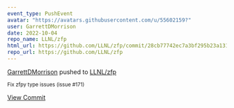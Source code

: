 ```yaml
---
event_type: PushEvent
avatar: "https://avatars.githubusercontent.com/u/55602159?"
user: GarrettDMorrison
date: 2022-10-04
repo_name: LLNL/zfp
html_url: https://github.com/LLNL/zfp/commit/28cb77742ec7a3bf295b23a131fc0a6652f8d344
repo_url: https://github.com/LLNL/zfp
---
```


<a href='https://github.com/GarrettDMorrison' target='_blank'>GarrettDMorrison</a> pushed to <a href='https://github.com/LLNL/zfp' target='_blank'>LLNL/zfp</a>

<small>Fix zfpy type issues (issue #171)</small>

<a href='https://github.com/LLNL/zfp/commit/28cb77742ec7a3bf295b23a131fc0a6652f8d344' target='_blank'>View Commit</a>